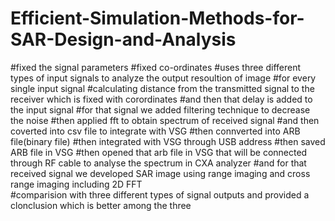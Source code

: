 # Efficient-Simulation-Methods-for-SAR-Design-and-Analysis

#fixed the signal parameters
#fixed co-ordinates
#uses three different types of input signals to analyze the output resoultion of image
#for every single input signal 
#calculating distance from the transmitted signal to the receiver which is fixed with corordinates
#and then that delay is added to the input signal
#for that signal we added filtering technique to decrease the noise
#then applied fft to obtain spectrum of received signal
#and then coverted into csv file to integrate with VSG
#then connverted into ARB file(binary file)
#then integrated with VSG through USB address
#then saved ARB file in VSG
#then opened that arb file in VSG that will be connected through RF cable to analyse the spectrum in CXA analyzer
#and for that received signal we developed SAR image using range imaging and cross range imaging including 2D FFT  
#comparision with three different types of signal outputs and provided a clonclusion which is better among the three
